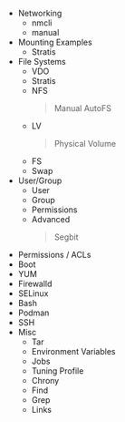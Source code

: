 - Networking
    + nmcli
    + manual
- Mounting Examples
    + Stratis
- File Systems
    + VDO
    + Stratis
    + NFS
        > Manual
        > AutoFS
    + LV
        > Physical Volume
    + FS
    + Swap
- User/Group
    + User
    + Group
    + Permissions
    + Advanced
        > Segbit
- Permissions / ACLs
- Boot
- YUM
- Firewalld
- SELinux
- Bash
- Podman
- SSH
- Misc
    + Tar
    + Environment Variables
    + Jobs
    + Tuning Profile
    + Chrony
    + Find
    + Grep
    + Links